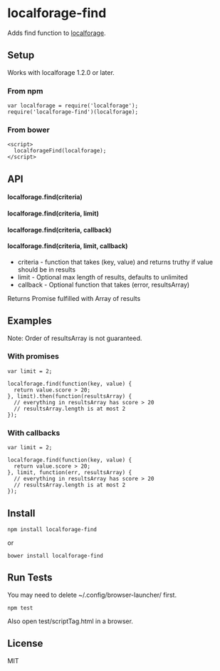# localforage-find

Adds find function to [localforage](http://mozilla.github.io/localForage/).

## Setup

Works with localforage 1.2.0 or later.

### From npm

```
var localforage = require('localforage');
require('localforage-find')(localforage);
```

### From bower

    <script>
      localforageFind(localforage);
    </script>

## API

#### localforage.find(criteria)
#### localforage.find(criteria, limit)
#### localforage.find(criteria, callback)
#### localforage.find(criteria, limit, callback)

- criteria - function that takes (key, value) and returns truthy if value should be in results
- limit - Optional max length of results, defaults to unlimited
- callback - Optional function that takes (error, resultsArray)

Returns Promise fulfilled with Array of results

## Examples

Note: Order of resultsArray is not guaranteed.

### With promises

```
var limit = 2;

localforage.find(function(key, value) {
  return value.score > 20;
}, limit).then(function(resultsArray) {
  // everything in resultsArray has score > 20
  // resultsArray.length is at most 2
});
```

### With callbacks

```
var limit = 2;

localforage.find(function(key, value) {
  return value.score > 20;
}, limit, function(err, resultsArray) {
  // everything in resultsArray has score > 20
  // resultsArray.length is at most 2
});
```

## Install

```
npm install localforage-find
```

or

```
bower install localforage-find
```

## Run Tests

You may need to delete ~/.config/browser-launcher/ first.

```
npm test
```

Also open test/scriptTag.html in a browser.

## License

MIT